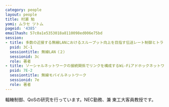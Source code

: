 ```yaml
---
category: people
layout: people
title: 村瀬 勉
yomi: ムラセ ツトム
pageid: '4385'
emailhash: 57c0a1e5353018a8110098ed006e75bd
session:
- title: 多数の近接する無線LANにおけるスループット向上を目指す伝送レート制御とトラヒック量制御
  psid: 3C-1
  sessiontitle: 無線LAN（２）
  sessionid: 3c
  role: 著者
- title: ソーシャルネットワークの接続関係でリンクを構成するWi-Fiアドホックネットワークアーキテクチャの提案
  psid: 7E-2
  sessiontitle: 無線モバイルネットワーク
  sessionid: 7e
  role: 著者
---
```

輻輳制御、QoSの研究を行っています。NEC勤務、兼 東工大客員教授です。